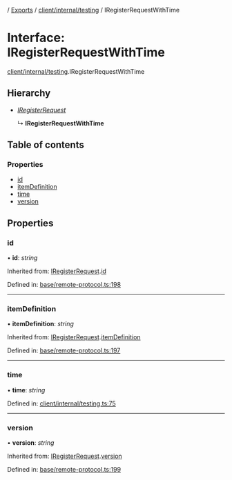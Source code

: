 [](../README.md) / [Exports](../modules.md) / [client/internal/testing](../modules/client_internal_testing.md) / IRegisterRequestWithTime

# Interface: IRegisterRequestWithTime

[client/internal/testing](../modules/client_internal_testing.md).IRegisterRequestWithTime

## Hierarchy

* [*IRegisterRequest*](base_remote_protocol.iregisterrequest.md)

  ↳ **IRegisterRequestWithTime**

## Table of contents

### Properties

- [id](client_internal_testing.iregisterrequestwithtime.md#id)
- [itemDefinition](client_internal_testing.iregisterrequestwithtime.md#itemdefinition)
- [time](client_internal_testing.iregisterrequestwithtime.md#time)
- [version](client_internal_testing.iregisterrequestwithtime.md#version)

## Properties

### id

• **id**: *string*

Inherited from: [IRegisterRequest](base_remote_protocol.iregisterrequest.md).[id](base_remote_protocol.iregisterrequest.md#id)

Defined in: [base/remote-protocol.ts:198](https://github.com/onzag/itemize/blob/0e9b128c/base/remote-protocol.ts#L198)

___

### itemDefinition

• **itemDefinition**: *string*

Inherited from: [IRegisterRequest](base_remote_protocol.iregisterrequest.md).[itemDefinition](base_remote_protocol.iregisterrequest.md#itemdefinition)

Defined in: [base/remote-protocol.ts:197](https://github.com/onzag/itemize/blob/0e9b128c/base/remote-protocol.ts#L197)

___

### time

• **time**: *string*

Defined in: [client/internal/testing.ts:75](https://github.com/onzag/itemize/blob/0e9b128c/client/internal/testing.ts#L75)

___

### version

• **version**: *string*

Inherited from: [IRegisterRequest](base_remote_protocol.iregisterrequest.md).[version](base_remote_protocol.iregisterrequest.md#version)

Defined in: [base/remote-protocol.ts:199](https://github.com/onzag/itemize/blob/0e9b128c/base/remote-protocol.ts#L199)
